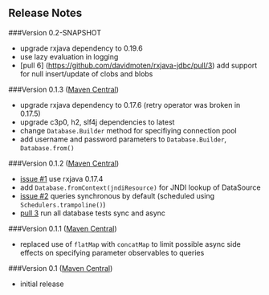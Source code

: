 Release Notes
---------------
###Version 0.2-SNAPSHOT
* upgrade rxjava dependency to 0.19.6
* use lazy evaluation in logging
* [pull 6] (https://github.com/davidmoten/rxjava-jdbc/pull/3) add support for null insert/update of clobs and blobs

###Version 0.1.3 ([Maven Central](http://search.maven.org/#artifactdetails%7Ccom.github.davidmoten%7Crxjava-jdbc%7C0.1.3%7Cjar))
* upgrade rxjava dependency to 0.17.6 (retry operator was broken in 0.17.5)
* upgrade c3p0, h2, slf4j dependencies to latest
* change ```Database.Builder``` method for specifiying connection pool
* add username and password parameters to ```Database.Builder```, ```Database.from()```

###Version 0.1.2 ([Maven Central](http://search.maven.org/#artifactdetails%7Ccom.github.davidmoten%7Crxjava-jdbc%7C0.1.2%7Cjar))
* [issue #1](https://github.com/davidmoten/rxjava-jdbc/issues/1) use rxjava 0.17.4
* add ```Database.fromContext(jndiResource)``` for JNDI lookup of DataSource 
* [issue #2](https://github.com/davidmoten/rxjava-jdbc/issues/2) queries synchronous by default (scheduled using ```Schedulers.trampoline()```)
* [pull 3](https://github.com/davidmoten/rxjava-jdbc/pull/3) run all database tests sync and async 

###Version 0.1.1 ([Maven Central](http://search.maven.org/#artifactdetails%7Ccom.github.davidmoten%7Crxjava-jdbc%7C0.1.1%7Cjar))
* replaced use of ```flatMap``` with ```concatMap``` to limit possible async side effects on specifying parameter observables to queries

###Version 0.1 ([Maven Central](http://search.maven.org/#artifactdetails%7Ccom.github.davidmoten%7Crxjava-jdbc%7C0.1%7Cjar))
* initial release
